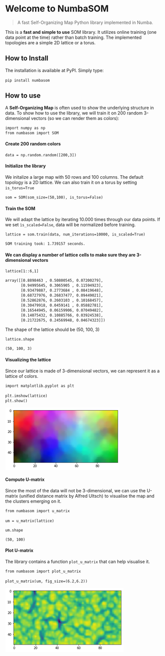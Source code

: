 # Welcome to NumbaSOM
> A fast Self-Organizing Map Python library implemented in Numba.


This is a **fast and simple to use** SOM library. It utilizes online training (one data point at the time) rather than batch training. The implemented topologies are a simple 2D lattice or a torus.

## How to Install

The installation is available at PyPI. Simply type:

`pip install numbasom`

## How to use

A **Self-Organizing Map** is often used to show the underlying structure in data. To show how to use the library, we will train it on 200 random 3-dimensional vectors (so we can render them as colors):

```
import numpy as np
from numbasom import SOM
```

#### Create 200 random colors

```
data = np.random.random([200,3])
```

#### Initialize the library

We initalize a large map with 50 rows and 100 columns. The default topology is a 2D lattice. We can also train it on a torus by setting `is_torus=True`

```
som = SOM(som_size=(50,100), is_torus=False)
```

#### Train the SOM

We will adapt the lattice by iterating 10.000 times through our data points. If we set `ìs_scaled=False`, data will be normalized before training. 

```
lattice = som.train(data, num_iterations=10000, is_scaled=True)
```

    SOM training took: 1.739157 seconds.


#### We can display a number of lattice cells to make sure they are 3-dimensional vectors

```
lattice[1::6,1]
```




    array([[0.8898463 , 0.50800545, 0.07200279],
           [0.94995645, 0.3065905 , 0.11594923],
           [0.93479887, 0.2773684 , 0.08419648],
           [0.68727976, 0.26837477, 0.09449021],
           [0.52862876, 0.2603103 , 0.10168457],
           [0.30479918, 0.0459141 , 0.05882781],
           [0.16544945, 0.06159906, 0.07049482],
           [0.14075432, 0.10885766, 0.03924538],
           [0.21722675, 0.24569948, 0.04674323]])



The shape of the lattice should be (50, 100, 3)

```
lattice.shape
```




    (50, 100, 3)



#### Visualizing the lattice

Since our lattice is made of 3-dimensional vectors, we can represent it as a lattice of colors.

```
import matplotlib.pyplot as plt

plt.imshow(lattice)
plt.show()
```


![png](docs/images/output_21_0.png)


#### Compute U-matrix

Since the most of the data will not be 3-dimensional, we can use the U-matrix (unified distance matrix by Alfred Ultsch) to visualise the map and the clusters emerging on it. 

```
from numbasom import u_matrix

um = u_matrix(lattice)
```

```
um.shape
```




    (50, 100)



#### Plot U-matrix

The library contains a function `plot_u_matrix` that can help visualise it.

```
from numbasom import plot_u_matrix

plot_u_matrix(um, fig_size=(6.2,6.2))
```


![png](docs/images/output_28_0.png)

